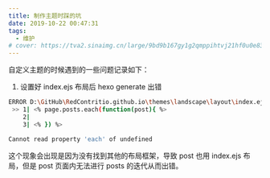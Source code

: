 ```yaml
---
title: 制作主题时踩的坑
date: 2019-10-22 00:47:31
tags: 
  - 维护
# cover: https://tva2.sinaimg.cn/large/9bd9b167gy1g2qmppihtvj21hf0u0e83.jpg
---
```


自定义主题的时候遇到的一些问题记录如下：
<!--more-->

1. 设置好 index.ejs 布局后 hexo generate 出错

```bash
ERROR D:\GitHub\RedContritio.github.io\themes\landscape\layout\index.ejs:1
 >> 1| <% page.posts.each(function(post){ %>
    2|
    3| <% }) %>

Cannot read property 'each' of undefined
```

这个现象会出现是因为没有找到其他的布局框架，导致 post 也用 index.ejs 布局，但是 post 页面内无法进行 posts 的迭代从而出错。

